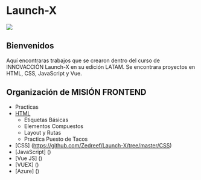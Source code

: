 
# Launch-X

![](https://avatars.githubusercontent.com/u/110853422?s=200&v=4)

## Bienvenidos

Aquí encontraras trabajos que se crearon dentro del curso de INNOVACCIÓN Launch-X en su edición LATAM.
Se encontrara proyectos en HTML, CSS, JavaScript y Vue.

## Organización de MISIÓN FRONTEND


+ Practicas
+ [HTML](https://github.com/Zedreef/Launch-X/tree/master/HTML)
	+ Etiquetas Básicas
	+ Elementos Compuestos
	+ Layout y Rutas
	+ Practica Puesto de Tacos
+ [CSS] (https://github.com/Zedreef/Launch-X/tree/master/CSS)
+ [JavaScript] ()
+ [Vue JS] ()
+ [VUEX] ()
+ [Azure] ()
